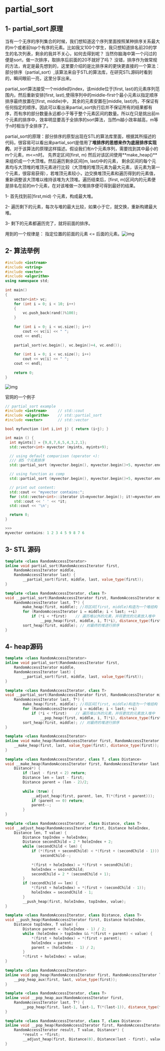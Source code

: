 # partial_sort

## 1- partial_sort 原理

当有一个无序的序列集合的时候，我们想知道这个序列里面按照某种排序关系最大的m个或者前top个有序的元素。比如我又100个学生，我只想知道排名前20的学生的名次列表，剩余的我并不关心，如何去得到呢？ 当然你脑海中第一个闪过的便是sort，做一次排序，取排序后前面的20不就好了吗？ 没错，排序作为做常规的方法，肯定是最先想到的，这里要介绍的是比排序来的更快更直接的一个算法：部分排序（partial_sort）,该算法来自于STL的算法库，在研究STL源码时看到的，瞬间眼前一亮，这里分享出来。



partial_sort算法接受一个middle的index，该middle位于[first, last)的元素序列范围内，然后重新安排[first, last),使得序列中的middle-first个最小元素以指定顺序排序最终放置在[first, middle)中， 其余的元素安置在[middle, last)内，不保证有任何指定的顺序。因此可以看出来partial_sort执行后并不保证所有的结果都有序，而有序的部分数量永远都小于等于整个元素区间的数量。所以在只是挑出前m个元素的排序中，效率明显要高于全排序的sort算法，当然m越小效率越高，m等于n时相当于全排序了。

partial_sort的原理：部分排序的原型出现在STL的算法库里面，根据其所描述的代码，很容易可以看出来partial_sort是借用了**堆排序的思想来作为底层排序实现的**。对于该算法的原理这样描述。假设我们有n个元素序列，需要找到其中最小的m个元素，m<=n时。 先界定区间[first, m) 然后对该区间使用**make_heap()**来组织成一个大顶堆。然后遍历剩余区间[m, last)中的元素， 剩余区间的每个元素均与大顶堆的堆顶元素进行比较（大顶堆的堆顶元素为最大元素，该元素为第一个元素，很容易获得），若堆顶元素较小，边交换堆顶元素和遍历得到的元素值，重新调整该大顶堆以维持该堆为大顶堆。遍历结束后，[first, m)区间内的元素便是排名在前的m个元素，在对该堆做一次堆排序便可得到最好的结果。

1- 首先找到前[first,mid) 个元素，构成最大堆。 

2- 遍历剩下的元素，每次与堆的最大比较，如果小于它，就交换，重新构建最大堆。

3- 剩下的元素都遍历完了，就将前面的排序。



用到的一个规律是： 指定位置的前面的元素 <= 后面的元素。![img](http://img.blog.csdn.net/20150728162029551?watermark/2/text/aHR0cDovL2Jsb2cuY3Nkbi5uZXQv/font/5a6L5L2T/fontsize/400/fill/I0JBQkFCMA==/dissolve/70/gravity/Center)



## 2- 算法举例

```cpp
#include <iostream>  
#include <string>  
#include <vector>  
#include <algorithm>  
using namespace std;  
  
int main()  
{  
    vector<int> vc;  
    for (int i = 0; i < 10; i++)  
    {  
        vc.push_back(rand()%100);  
    }  
  
    for (int i = 0; i < vc.size(); i++)  
        cout << vc[i] << " ";  
    cout << endl;  
  
    partial_sort(vc.begin(), vc.begin()+4, vc.end());  
  
    for (int i = 0; i < vc.size(); i++)  
        cout << vc[i] << " ";  
    cout << endl;  
  
    return 0;  
}  

```

![img](http://img.blog.csdn.net/20150728161950427?watermark/2/text/aHR0cDovL2Jsb2cuY3Nkbi5uZXQv/font/5a6L5L2T/fontsize/400/fill/I0JBQkFCMA==/dissolve/70/gravity/Center)

官网的一个例子

```cpp
// partial_sort example
#include <iostream>     // std::cout
#include <algorithm>    // std::partial_sort
#include <vector>       // std::vector

bool myfunction (int i,int j) { return (i<j); }

int main () {
  int myints[] = {9,8,7,6,5,4,3,2,1};
  std::vector<int> myvector (myints, myints+9);

  // using default comparison (operator <):
  /// 前5 个元素排序
  std::partial_sort (myvector.begin(), myvector.begin()+5, myvector.end());

  // using function as comp
  std::partial_sort (myvector.begin(), myvector.begin()+5, myvector.end(),myfunction);

  // print out content:
  std::cout << "myvector contains:";
  for (std::vector<int>::iterator it=myvector.begin(); it!=myvector.end(); ++it)
    std::cout << ' ' << *it;
  std::cout << '\n';

  return 0;
}

>>>
myvector contains: 1 2 3 4 5 9 8 7 6
```





## 3- STL 源码

```cpp
template <class RandomAccessIterator>  
inline void partial_sort(RandomAccessIterator first,  
    RandomAccessIterator middle,  
    RandomAccessIterator last) {  
        __partial_sort(first, middle, last, value_type(first));  
}  
  
template <class RandomAccessIterator, class T>  
void __partial_sort(RandomAccessIterator first, RandomAccessIterator middle,  
    RandomAccessIterator last, T*) {  
        make_heap(first, middle); //将区间[first, middle)构造为一个堆结构  
        for (RandomAccessIterator i = middle; i < last; ++i)  
            if (*i < *first)    // 遍历堆以外的元素，并将更优的元素放入堆中  
                __pop_heap(first, middle, i, T(*i), distance_type(first));  
        sort_heap(first, middle); // 对最终的堆进行排序  
}  
```

## 4- heap源码

```cpp
template <class RandomAccessIterator>  
inline void partial_sort(RandomAccessIterator first,  
    RandomAccessIterator middle,  
    RandomAccessIterator last) {  
        __partial_sort(first, middle, last, value_type(first));  
}  
  
template <class RandomAccessIterator, class T>  
void __partial_sort(RandomAccessIterator first, RandomAccessIterator middle,  
    RandomAccessIterator last, T*) {  
        make_heap(first, middle); //将区间[first, middle)构造为一个堆结构  
        for (RandomAccessIterator i = middle; i < last; ++i)  
            if (*i < *first)    // 遍历堆以外的元素，并将更优的元素放入堆中  
                __pop_heap(first, middle, i, T(*i), distance_type(first));  
        sort_heap(first, middle); // 对最终的堆进行排序  
}  
  
template <class RandomAccessIterator>  
inline void make_heap(RandomAccessIterator first, RandomAccessIterator last) {  
    __make_heap(first, last, value_type(first), distance_type(first));  
}  
  
template <class RandomAccessIterator, class T, class Distance>  
void __make_heap(RandomAccessIterator first, RandomAccessIterator last, T*,  
    Distance*) {  
        if (last - first < 2) return;      
        Distance len = last - first;  
        Distance parent = (len - 2)/2;   
  
        while (true) {  
            __adjust_heap(first, parent, len, T(*(first + parent)));  
            if (parent == 0) return;      
            parent--;                 
        }  
}  
  
template <class RandomAccessIterator, class Distance, class T>  
void __adjust_heap(RandomAccessIterator first, Distance holeIndex,  
    Distance len, T value) {  
        Distance topIndex = holeIndex;  
        Distance secondChild = 2 * holeIndex + 2;     
        while (secondChild < len) {  
            if (*(first + secondChild) < *(first + (secondChild - 1)))  
                secondChild--;     
              
            *(first + holeIndex) = *(first + secondChild);    
            holeIndex = secondChild;  
            secondChild = 2 * (secondChild + 1);  
        }  
        if (secondChild == len) {   
            *(first + holeIndex) = *(first + (secondChild - 1));  
            holeIndex = secondChild - 1;  
        }  
        __push_heap(first, holeIndex, topIndex, value);  
}  
  
template <class RandomAccessIterator, class Distance, class T>  
void __push_heap(RandomAccessIterator first, Distance holeIndex,  
    Distance topIndex, T value) {  
        Distance parent = (holeIndex - 1) / 2;    
        while (holeIndex > topIndex && *(first + parent) < value) {  
            *(first + holeIndex) = *(first + parent);     
            holeIndex = parent;   
            parent = (holeIndex - 1) / 2;     
        }    
        *(first + holeIndex) = value;     
}  
  
template <class RandomAccessIterator>  
inline void pop_heap(RandomAccessIterator first, RandomAccessIterator last) {  
    __pop_heap_aux(first, last, value_type(first));  
}  
  
template <class RandomAccessIterator, class T>  
inline void __pop_heap_aux(RandomAccessIterator first,  
    RandomAccessIterator last, T*) {  
        __pop_heap(first, last-1, last-1, T(*(last-1)), distance_type(first));  
}  
  
template <class RandomAccessIterator, class T, class Distance>  
inline void __pop_heap(RandomAccessIterator first, RandomAccessIterator last,  
    RandomAccessIterator result, T value, Distance*) {  
        *result = *first;  
        __adjust_heap(first, Distance(0), Distance(last - first), value);  
}  
```








